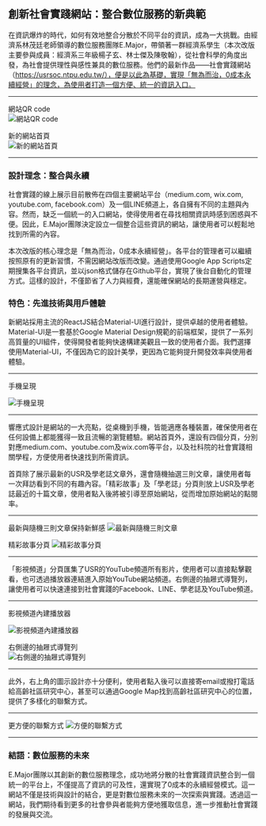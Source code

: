 ## 創新社會實踐網站：整合數位服務的新典範

在資訊爆炸的時代，如何有效地整合分散於不同平台的資訊，成為一大挑戰。由經濟系林茂廷老師領導的數位服務團隊E.Major，帶領著一群經濟系學生（本次改版主要參與成員：經濟系三年級楊子玄、林士傑及陳敬翰），從社會科學的角度出發，為社會提供理性與感性兼具的數位服務。他們的最新作品——社會實踐網站 （https://usrsoc.ntpu.edu.tw/），便是以此為基礎，實現「無為而治，0成本永續經營」的理念，為使用者打造一個方便、統一的資訊入口。

*** 
網站QR code  
![網站QR code](../img/2024-06-19-05-56-24.png)

新的網站首頁  
![新的網站首頁](../img/2024-06-19-05-57-24.png)

*** 

### 設計理念：整合與永續

社會實踐的線上展示目前散佈在四個主要網站平台（medium.com, wix.com, youtube.com, facebook.com）及一個LINE頻道上，各自擁有不同的主題與內容。然而，缺乏一個統一的入口網站，使得使用者在尋找相關資訊時感到困惑與不便。因此，E.Major團隊決定設立一個整合這些資訊的網站，讓使用者可以輕鬆地找到所需的內容。

本次改版的核心理念是「無為而治，0成本永續經營」。各平台的管理者可以繼續按照原有的更新習慣，不需因網站改版而改變。通過使用Google App Scripts定期搜集各平台資訊，並以json格式儲存在Github平台，實現了後台自動化的管理方式。這樣的設計，不僅節省了人力與經費，還能確保網站的長期運營與穩定。

### 特色：先進技術與用戶體驗

新網站採用主流的ReactJS結合Material-UI進行設計，提供卓越的使用者體驗。Material-UI是一套基於Google Material Design規範的前端框架，提供了一系列高質量的UI組件，使得開發者能夠快速構建美觀且一致的使用者介面。我們選擇使用Material-UI，不僅因為它的設計美學，更因為它能夠提升開發效率與使用者體驗。

***
手機呈現

![手機呈現](../img/2024-06-14-15-26-53.png)
*** 

響應式設計是網站的一大亮點，從桌機到手機，皆能適應各種裝置，確保使用者在任何設備上都能獲得一致且流暢的瀏覽體驗。網站首頁外，還設有四個分頁，分別對應medium.com、youtube.com及wix.com等平台，以及社科院的社會實踐相關學程，方便使用者快速找到所需資訊。

首頁除了展示最新的USR及學老誌文章外，還會隨機抽選三則文章，讓使用者每一次拜訪看到不同的有趣內容。「精彩故事」及「學老誌」分頁則放上USR及學老誌最近的十篇文章，使用者點入後將被引導至原始網站，從而增加原始網站的點閱率。

*** 
最新與隨機三則文章保持新鮮感
![最新與隨機三則文章](../img/2024-06-14-15-28-03.png)

精彩故事分頁
![精彩故事分頁](../img/2024-06-14-15-29-46.png)

*** 

「影視頻道」分頁匯集了USR的YouTube頻道所有影片，使用者可以直接點擊觀看，也可透過播放器連結進入原始YouTube網站頻道。右側邊的抽屜式導覽列，讓使用者可以快速連接到社會實踐的Facebook、LINE、學老誌及YouTube頻道。

***
影視頻道內建播放器 

![影視頻道內建播放器](../img/2024-06-14-15-32-00.png)

右側邊的抽屜式導覽列  
![右側邊的抽屜式導覽列](../img/2024-06-14-15-37-16.png)

***  

此外，右上角的圖示設計亦十分便利，使用者點入後可以直接寄email或撥打電話給高齡社區研究中心，甚至可以通過Google Map找到高齡社區研究中心的位置，提供了多樣化的聯繫方式。

***
更方便的聯繫方式
![方便的聯繫方式](../img/2024-06-14-15-32-38.png)

***

### 結語：數位服務的未來

E.Major團隊以其創新的數位服務理念，成功地將分散的社會實踐資訊整合到一個統一的平台上，不僅提高了資訊的可及性，還實現了0成本的永續經營模式。這一網站不僅是技術與設計的結合，更是對數位服務未來的一次探索與實踐。透過這一網站，我們期待看到更多的社會參與者能夠方便地獲取信息，進一步推動社會實踐的發展與交流。